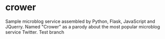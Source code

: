 # crower
Sample microblog service assembled by Python, Flask, JavaScript and JQuerry. Named "Crower" as a parody about the most popular microblog service Twitter.
Test branch